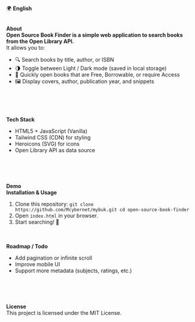 🌍 **English**<br><br>

**About**<br>
**Open Source Book Finder is a simple web application to search books from the Open Library API.** <br>
It allows you to:<br>
<ul>
    <li>🔍 Search books by title, author, or ISBN</li>
    <li>🌗 Toggle between Light / Dark mode (saved in local storage)</li>
    <li>📖 Quickly open books that are Free, Borrowable, or require Access</li>
    <li>🖼️ Display covers, author, publication year, and snippets</li>
</ul><br><br><br>

**Tech Stack**<br>
<ul>
    <li>HTML5 + JavaScript (Vanilla)</li>
    <li>Tailwind CSS (CDN) for styling</li>
    <li>Heroicons (SVG) for icons</li>
    <li>Open Library API as data source</li>
</ul>
<br><br><br>

**Demo**<br>
**Installation & Usage**<br>
 1. Clone this repository:
    `git clone https://github.com/Mcybernet/mybuk.git
     cd open-source-book-finder`  
 2. Open `index.html` in your browser.
 3. Start searching! 🔎<br><br><br>



**Roadmap / Todo**<br>
<ul>
    <li>Add pagination or infinite scroll</li>
    <li>Improve mobile UI</li>
    <li>Support more metadata (subjects, ratings, etc.)</li>
</ul><br><br><br>


**License**<br>
This project is licensed under the MIT License.

    

